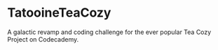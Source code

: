 # TatooineTeaCozy
A galactic revamp and coding challenge for the ever popular Tea Cozy Project on Codecademy.
